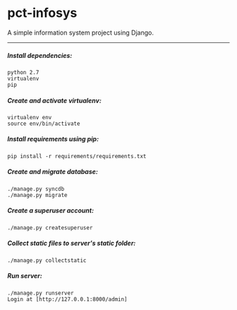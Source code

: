 pct-infosys
===========

A simple information system project using Django.

-----

##### Install dependencies:
    python 2.7
    virtualenv
    pip

##### Create and activate virtualenv:
    virtualenv env
    source env/bin/activate

##### Install requirements using pip:
    pip install -r requirements/requirements.txt

##### Create and migrate database:
    ./manage.py syncdb
    ./manage.py migrate

##### Create a superuser account:
    ./manage.py createsuperuser

##### Collect static files to server's static folder:
    ./manage.py collectstatic

##### Run server:
    ./manage.py runserver
    Login at [http://127.0.0.1:8000/admin]
